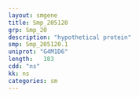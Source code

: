 ```yaml
---
layout: smgene
title: Smp_205120
grp: Smp_20
description: "hypothetical protein"
smp: Smp_205120.1
uniprot: "G4M1D6"
length:   183
cdd: "ns"
kk: ns
categories: sm
---
```

